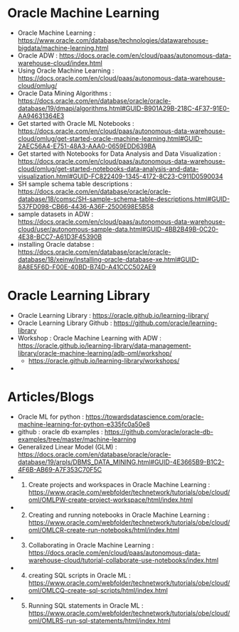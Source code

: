 # Oracle Machine Learning
- Oracle Machine Learning : https://www.oracle.com/database/technologies/datawarehouse-bigdata/machine-learning.html
- Oracle ADW : https://docs.oracle.com/en/cloud/paas/autonomous-data-warehouse-cloud/index.html
- Using Oracle Machine Learning : https://docs.oracle.com/en/cloud/paas/autonomous-data-warehouse-cloud/omlug/
- Oracle Data Mining Algorithms : https://docs.oracle.com/en/database/oracle/oracle-database/19/dmapi/algorithms.html#GUID-B901A29B-218C-4F37-91E0-AA94631364E3
- Get started with Oracle ML Notebooks : https://docs.oracle.com/en/cloud/paas/autonomous-data-warehouse-cloud/omlug/get-started-oracle-machine-learning.html#GUID-2AEC56A4-E751-48A3-AAA0-0659EDD639BA
- Get started with Notebooks for Data Analysis and Data Visualization : https://docs.oracle.com/en/cloud/paas/autonomous-data-warehouse-cloud/omlug/get-started-notebooks-data-analysis-and-data-visualization.html#GUID-FC822409-1345-4172-8C23-C911D0590034
- SH sample schema table descriptions : https://docs.oracle.com/en/database/oracle/oracle-database/18/comsc/SH-sample-schema-table-descriptions.html#GUID-537FD098-CB66-4436-A36F-2500698E5B58
- sample datasets in ADW : https://docs.oracle.com/en/cloud/paas/autonomous-data-warehouse-cloud/user/autonomous-sample-data.html#GUID-4BB2B49B-0C20-4E38-BCC7-A61D3F45390B
- installing Oracle databse : https://docs.oracle.com/en/database/oracle/oracle-database/18/xeinw/installing-oracle-database-xe.html#GUID-8A8E5F6D-F00E-40BD-B74D-A41CCC502AE9

# Oracle Learning Library
- Oracle Learning Library : https://oracle.github.io/learning-library/
- Oracle Learning Library Github : https://github.com/oracle/learning-library
- Workshop : Oracle Machine Learning with ADW : https://oracle.github.io/learning-library/data-management-library/oracle-machine-learning/adb-oml/workshop/
  - https://oracle.github.io/learning-library/workshops/
- 

# Articles/Blogs
- Oracle ML for python : https://towardsdatascience.com/oracle-machine-learning-for-python-e335fc0a50e8
- github : oracle db examples : https://github.com/oracle/oracle-db-examples/tree/master/machine-learning
- Generalized Linear Model (GLM) : https://docs.oracle.com/en/database/oracle/oracle-database/19/arpls/DBMS_DATA_MINING.html#GUID-4E3665B9-B1C2-4F6B-AB69-A7F353C70F5C
- 1. Create projects and workspaces in Oracle Machine Learning : https://www.oracle.com/webfolder/technetwork/tutorials/obe/cloud/oml/OMLPW-create-project-workspace/html/index.html
- 2. Creating and running notebooks in Oracle Machine Learning : https://www.oracle.com/webfolder/technetwork/tutorials/obe/cloud/oml/OMLCR-create-run-notebooks/html/index.html
- 3. Collaborating in Oracle Machine Learning : https://docs.oracle.com/en/cloud/paas/autonomous-data-warehouse-cloud/tutorial-collaborate-use-notebooks/index.html
- 4. creating SQL scripts in Oracle ML : https://www.oracle.com/webfolder/technetwork/tutorials/obe/cloud/oml/OMLCQ-create-sql-scripts/html/index.html
- 5. Running SQL statements in Oracle ML : https://www.oracle.com/webfolder/technetwork/tutorials/obe/cloud/oml/OMLRS-run-sql-statements/html/index.html


